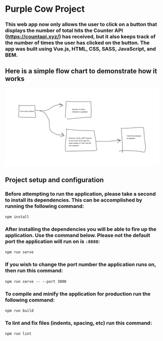 # Purple Cow Project
### This web app now only allows the user to click on a button that displays the number of total hits the Counter API (https://countapi.xyz/) has received, but it also keeps track of the number of times the user has clicked on the button. The app was built using Vue.js, HTML, CSS, SASS, JavaScript, and BEM.

## Here is a simple flow chart to demonstrate how it works
<img src="./src/assets/flowchart.jpg" alt="">

## Project setup and configuration
### Before attempting to run the application, please take a second to install its dependencies. This can be accomplished by running the following command:
```
npm install
```
### After installing the dependencies you will be able to fire up the application. Use the command below. Please not the default port the application will run on is `:8080`:  
```
npm run serve
```
### If you wish to change the port number the application runs on, then run this command:
```
npm run serve -- --port 3000
```
### To compile and minify the application for production run the following command:
```
npm run build
```
### To lint and fix files (indents, spacing, etc) run this command:
```
npm run lint
```